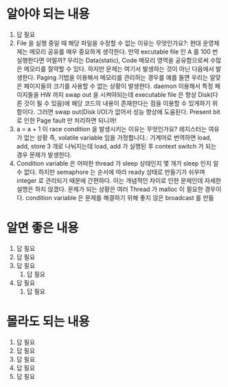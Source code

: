 # 알아야 되는 내용

1. 답 필요
2. File 을 실행 중일 때 해당 파일을 수정할 수 없는 이유는 무엇인가요?: 현대 운영체제는 메모리 공유를 매우 중요하게 생각한다. 만약 excutable file 인 A 를 100 번 실행한다면 어떨까? 우리는 Data(static), Code 메모리 영역을 공유함으로써 수많은 메모리를 절약할 수 있다. 하지만 문제는 여기서 발생하는 것이 아닌 다음에서 발생한다. Paging 기법을 이용해서 메모리를 관리하는 경우를 예를 들면 우리는 알맞은 페이지들의 크기를 사용할 수 없는 상황이 발생한다. daemon 이용해서 특정 페이지들을 HW 까지 swap out 을 시켜야되는데 executable file 은 항상 Disk(다른 것이 될 수 있음)에 해당 코드의 내용이 존재한다는 점을 이용할 수 있게하기 위함이다. 그러면 swap out(Disk I/O)가 없어서 성능 향상에 도움된다. Present bit 로 인한 Page fault 만 처리하면 되니까!
3. a = a + 1 이 race condition 을 발생시키는 이유는 무엇인가요? 레지스터는 여유가 없는 상황 즉, volatile variable 임을 가정합니다.: 기계어로 번역하면 load, add, store 3 개로 나눠지는데 load, add 가 실행된 후 context switch 가 되는 경우 문제가 발생한다.
4. Condition variable 은 어떠한 thread 가 sleep 상태인지 몇 개가 sleep 인지 알 수 없다. 하지만 semaphore 는 순서에 따라 ready 상태로 만들기가 쉬우며 integer 로 관리되기 때문에 간편하다. 이는 개념적인 차이로 인한 문제인데 자세한 설명은 하지 않겠다. 문제가 되는 상황은 여러 Thread 가 malloc 이 필요한 경우이다. condition variable 은 문제를 해결하기 위해 좋지 않은 broadcast 를 만듦

# 알면 좋은 내용

1.  답 필요
2.  답 필요
3.  답 필요
    1.  답 필요
4.  답 필요
    1.  답 필요

# 몰라도 되는 내용

1.  답 필요
2.  답 필요
3.  답 필요
4.  답 필요
5.  답 필요
